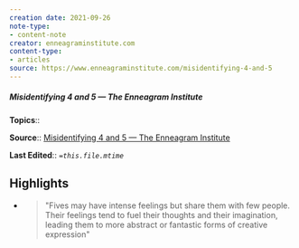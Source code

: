 ```yaml
---
creation date: 2021-09-26
note-type:
- content-note
creator: enneagraminstitute.com
content-type: 
- articles
source: https://www.enneagraminstitute.com/misidentifying-4-and-5
---
```

##### Misidentifying 4 and 5 — The Enneagram Institute

**Topics**::  

**Source**:: [Misidentifying 4 and 5 — The Enneagram Institute](https://www.enneagraminstitute.com/misidentifying-4-and-5)

**Last Edited**:: *`=this.file.mtime`*

## Highlights
- > "Fives may have intense feelings but share them with few people. Their feelings tend to fuel their thoughts and their imagination, leading them to more abstract or fantastic forms of creative expression" 

